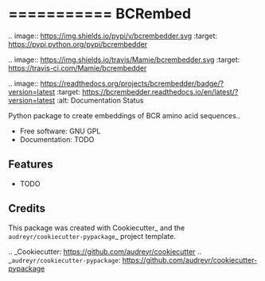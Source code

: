 ===========
BCRembed
===========


.. image:: https://img.shields.io/pypi/v/bcrembedder.svg
        :target: https://pypi.python.org/pypi/bcrembedder

.. image:: https://img.shields.io/travis/Mamie/bcrembedder.svg
        :target: https://travis-ci.com/Mamie/bcrembedder

.. image:: https://readthedocs.org/projects/bcrembedder/badge/?version=latest
        :target: https://bcrembedder.readthedocs.io/en/latest/?version=latest
        :alt: Documentation Status


Python package to create embeddings of BCR amino acid sequences..


* Free software: GNU GPL
* Documentation: TODO


Features
--------

* TODO

Credits
-------

This package was created with Cookiecutter_ and the `audreyr/cookiecutter-pypackage`_ project template.

.. _Cookiecutter: https://github.com/audreyr/cookiecutter
.. _`audreyr/cookiecutter-pypackage`: https://github.com/audreyr/cookiecutter-pypackage
